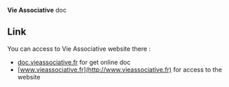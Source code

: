 **Vie Associative** doc

## Link

You can access to Vie Associative website there : 


* [doc.vieassociative.fr](http://doc.vieassociative.fr) for get online doc
* [www.vieassociative.fr](http://www.vieassociative.fr) for access to the website

